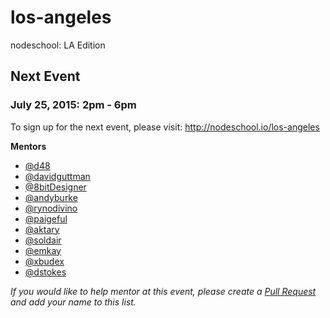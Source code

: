 los-angeles
===========

nodeschool: LA Edition

## Next Event

### July 25, 2015: 2pm - 6pm

To sign up for the next event, please visit: http://nodeschool.io/los-angeles

**Mentors**
 * [@d48](https://github.com/d48)
 * [@davidguttman](https://github.com/davidguttman)
 * [@8bitDesigner](https://github.com/8bitDesigner/)
 * [@andyburke](https://github.com/andyburke)
 * [@rynodivino](https://github.com/rynodivino)
 * [@paigeful](https://github.com/paigeful)
 * [@aktary](https://github.com/aktary)
 * [@soldair](https://github.com/soldair)
 * [@emkay](https://github.com/emkay)
 * [@xbudex](https://github.com/xbudex)
 * [@dstokes](https://github.com/dstokes)

_If you would like to help mentor at this event, please create a [Pull Request](https://github.com/nodeschool/los-angeles/pulls) and add your name to this list._

